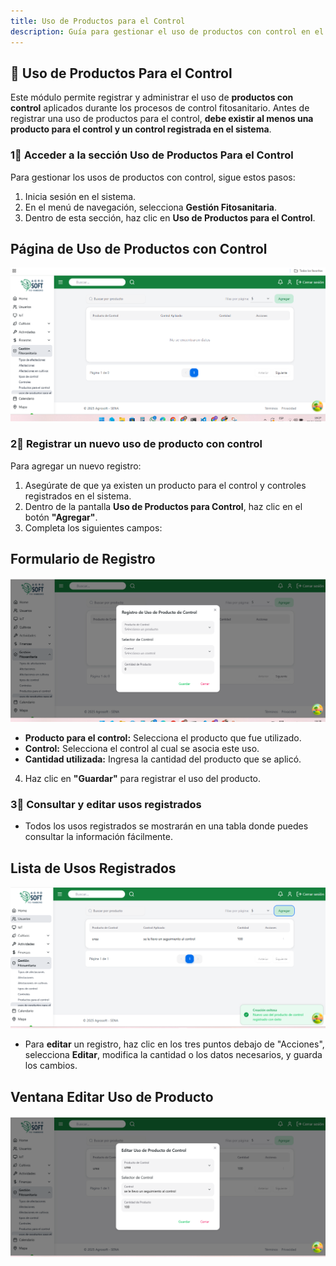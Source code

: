 ```yaml
---
title: Uso de Productos para el Control  
description: Guía para gestionar el uso de productos con control en el sistema AgroSoft.  
---
```


## 🧪 Uso de Productos Para el Control

Este módulo permite registrar y administrar el uso de **productos con control** aplicados durante los procesos de control fitosanitario. Antes de registrar una uso de productos para el control, **debe existir al menos una producto para el control y un control registrada en el sistema**.

### 1⃣ **Acceder a la sección Uso de Productos Para el Control**
Para gestionar los usos de productos con control, sigue estos pasos:
1. Inicia sesión en el sistema.
2. En el menú de navegación, selecciona **Gestión Fitosanitaria**.
3. Dentro de esta sección, haz clic en **Uso de Productos para el Control**.

## Página de Uso de Productos con Control
![Captura de pantalla uso productos con control](../../../../public/uso%20productos%20pantalla.png)


### 2⃣ **Registrar un nuevo uso de producto con control**

Para agregar un nuevo registro:
1. Asegúrate de que ya existen un producto para el control y controles registrados en el sistema.
2. Dentro de la pantalla **Uso de Productos para Control**, haz clic en el botón **"Agregar"**.
3. Completa los siguientes campos:

## Formulario de Registro
![Captura de pantalla agregar uso producto con control](../../../../public/uso%20productos%20agregar.png)

- **Producto para el control:** Selecciona el producto que fue utilizado.
- **Control:** Selecciona el control al cual se asocia este uso.
- **Cantidad utilizada:** Ingresa la cantidad del producto que se aplicó.

4. Haz clic en **"Guardar"** para registrar el uso del producto.



### 3⃣ **Consultar y editar usos registrados**

- Todos los usos registrados se mostrarán en una tabla donde puedes consultar la información fácilmente.

## Lista de Usos Registrados
![Captura de pantalla lista uso producto control](../../../../public/uso%20producto%20listar.png)

- Para **editar** un registro, haz clic en los tres puntos debajo de "Acciones", selecciona **Editar**, modifica la cantidad o los datos necesarios, y guarda los cambios.

## Ventana Editar Uso de Producto
![Captura de pantalla editar uso producto control](../../../../public/uso%20productos%20editar.png)


